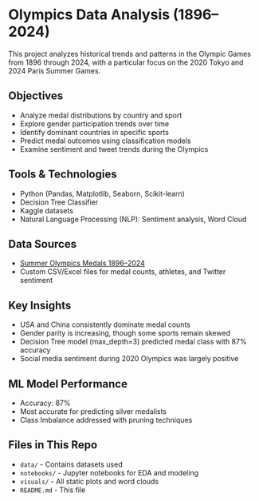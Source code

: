 # Olympics Data Analysis (1896–2024)

This project analyzes historical trends and patterns in the Olympic Games from 1896 through 2024, with a particular focus on the 2020 Tokyo and 2024 Paris Summer Games.

## Objectives

- Analyze medal distributions by country and sport
- Explore gender participation trends over time
- Identify dominant countries in specific sports
- Predict medal outcomes using classification models
- Examine sentiment and tweet trends during the Olympics

## Tools & Technologies

- Python (Pandas, Matplotlib, Seaborn, Scikit-learn)
- Decision Tree Classifier
- Kaggle datasets
- Natural Language Processing (NLP): Sentiment analysis, Word Cloud

## Data Sources

- [Summer Olympics Medals 1896–2024](https://www.kaggle.com/datasets/stefanydeoliveira/summer-olympics-medals-1896-2024)
- Custom CSV/Excel files for medal counts, athletes, and Twitter sentiment

## Key Insights

- USA and China consistently dominate medal counts
- Gender parity is increasing, though some sports remain skewed
- Decision Tree model (max_depth=3) predicted medal class with 87% accuracy
- Social media sentiment during 2020 Olympics was largely positive

## ML Model Performance

- Accuracy: 87%
- Most accurate for predicting silver medalists
- Class Imbalance addressed with pruning techniques

## Files in This Repo

- `data/` - Contains datasets used
- `notebooks/` - Jupyter notebooks for EDA and modeling
- `visuals/` - All static plots and word clouds
- `README.md` - This file


